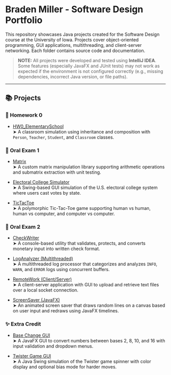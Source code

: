 # Braden Miller - Software Design Portfolio

This repository showcases Java projects created for the Software Design course at the University of Iowa. Projects cover object-oriented programming, GUI applications, multithreading, and client-server networking. Each folder contains source code and documentation.

> **NOTE:** All projects were developed and tested using **IntelliJ IDEA**. Some features (especially JavaFX and JUnit tests) may not work as expected if the environment is not configured correctly (e.g., missing dependencies, incorrect Java version, or file paths).

---

## 📚 Projects

### 🏫 Homework 0
- [HW0_ElementarySchool](./homework0/)  
  ➤ A classroom simulation using inheritance and composition with `Person`, `Teacher`, `Student`, and `Classroom` classes.

### 🧪 Oral Exam 1
- [Matrix](./Matrix/)  
  ➤ A custom matrix manipulation library supporting arithmetic operations and submatrix extraction with unit testing.

- [Electoral College Simulator](./ElectoralCollege/)  
  ➤ A Swing-based GUI simulation of the U.S. electoral college system where users cast votes by state.

- [TicTacToe](./TicTacToe/)  
  ➤ A polymorphic Tic-Tac-Toe game supporting human vs human, human vs computer, and computer vs computer.

### 🧠 Oral Exam 2
- [CheckWriter](./CheckWriter/)  
  ➤ A console-based utility that validates, protects, and converts monetary input into written check format.

- [LogAnalyzer (Multithreaded)](./LogAnalyzer/)  
  ➤ A multithreaded log processor that categorizes and analyzes `INFO`, `WARN`, and `ERROR` logs using concurrent buffers.

- [RemoteWork (Client/Server)](./RemoteWork/)  
  ➤ A client-server application with GUI to upload and retrieve text files over a local socket connection.

- [ScreenSaver (JavaFX)](./ScreenSaver/)  
  ➤ An animated screen saver that draws random lines on a canvas based on user input and redraws using JavaFX timelines.

### ✨ Extra Credit
- [Base Change GUI](./extra_credit/BaseChange/)  
  ➤ A JavaFX GUI to convert numbers between bases 2, 8, 10, and 16 with input validation and dropdown menus.

- [Twister Game GUI](./extra_credit/Twister/)  
  ➤ A Java Swing simulation of the Twister game spinner with color display and optional bias mode for harder moves.
